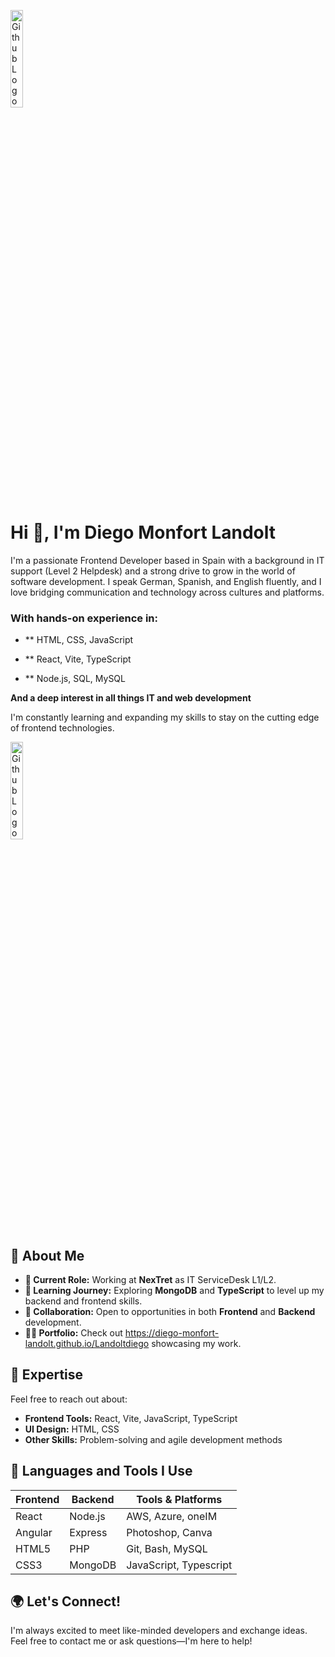 
<p align="left">
    <img src="https://cdn.pixabay.com/photo/2024/01/31/04/37/javascript-8543231_640.png" alt="Github Logo von PixaBay - Diego LAndolt Monfort -Frontend Developer" width="20%" height: 5%>
</p>

# Hi 👋, I'm Diego Monfort Landolt

I'm a passionate Frontend Developer based in Spain with a background in IT support (Level 2 Helpdesk) and a strong drive to grow in the world of software development. I speak German, Spanish, and English fluently, and I love bridging communication and technology across cultures and platforms.

### With hands-on experience in:

- ** HTML, CSS, JavaScript

- ** React, Vite, TypeScript

- ** Node.js, SQL, MySQL

**And a deep interest in all things IT and web development**

I'm constantly learning and expanding my skills to stay on the cutting edge of frontend technologies.


<p align="left">
    <img src="https://cdn.pixabay.com/photo/2014/07/15/23/36/github-394322_640.png" alt="Github Logo von PixaBay - Diego Landolt Monfort - Frontend Developer" width="20%">
</p>

## 🌟 About Me
- **🔭 Current Role:** Working at **NexTret** as IT ServiceDesk L1/L2.
- **🌱 Learning Journey:** Exploring **MongoDB** and **TypeScript** to level up my backend and frontend skills.
- **👯 Collaboration:** Open to opportunities in both **Frontend** and **Backend** development.
- **👨‍💻 Portfolio:** Check out https://diego-monfort-landolt.github.io/Landoltdiego  showcasing my work.

## 💬 Expertise
Feel free to reach out about:
- **Frontend Tools:** React, Vite, JavaScript, TypeScript
- **UI Design:** HTML, CSS
- **Other Skills:** Problem-solving and agile development methods

## 🚀 Languages and Tools I Use
| Frontend | Backend | Tools & Platforms       |
|----------|---------|-------------------------|
| React    | Node.js | AWS, Azure, oneIM       |
| Angular  | Express | Photoshop, Canva        |
| HTML5    | PHP     | Git, Bash, MySQL        |
| CSS3     | MongoDB | JavaScript, Typescript  |

## 🌍 Let's Connect!
I'm always excited to meet like-minded developers and exchange ideas. Feel free to contact me or ask questions—I'm here to help!
